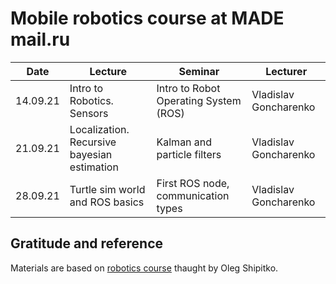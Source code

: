 # Mobile robotics course at MADE mail.ru

| Date     | Lecture                                     | Seminar                               | Lecturer              |
| -------- | ------------------------------------------- | ------------------------------------- | --------------------- |
| 14.09.21 | Intro to Robotics. Sensors                  | Intro to Robot Operating System (ROS) | Vladislav Goncharenko |
| 21.09.21 | Localization. Recursive bayesian estimation | Kalman and particle filters           | Vladislav Goncharenko |
| 28.09.21 | Turtle sim world and ROS basics             | First ROS node, communication types   | Vladislav Goncharenko |

## Gratitude and reference

Materials are based on
[robotics course](https://github.com/girafe-ai/msai-robotics) thaught by Oleg
Shipitko.
